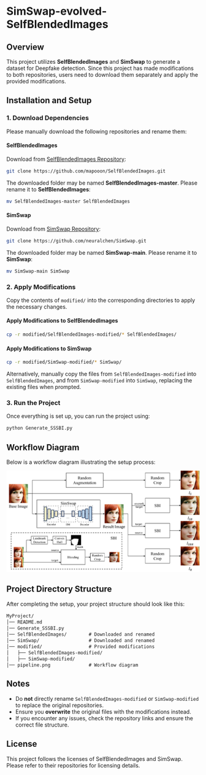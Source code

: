# SimSwap-evolved-SelfBlendedImages

## Overview
This project utilizes **SelfBlendedImages** and **SimSwap** to generate a dataset for Deepfake detection. Since this project has made modifications to both repositories, users need to download them separately and apply the provided modifications.

## Installation and Setup

### 1. Download Dependencies
Please manually download the following repositories and rename them:

#### **SelfBlendedImages**
Download from [SelfBlendedImages Repository](https://github.com/mapooon/SelfBlendedImages):
```bash
git clone https://github.com/mapooon/SelfBlendedImages.git
```
The downloaded folder may be named **SelfBlendedImages-master**. Please rename it to **SelfBlendedImages**:
```bash
mv SelfBlendedImages-master SelfBlendedImages
```

#### **SimSwap**
Download from [SimSwap Repository](https://github.com/neuralchen/SimSwap):
```bash
git clone https://github.com/neuralchen/SimSwap.git
```
The downloaded folder may be named **SimSwap-main**. Please rename it to **SimSwap**:
```bash
mv SimSwap-main SimSwap
```

### 2. Apply Modifications
Copy the contents of `modified/` into the corresponding directories to apply the necessary changes.

#### **Apply Modifications to SelfBlendedImages**
```bash
cp -r modified/SelfBlendedImages-modified/* SelfBlendedImages/
```

#### **Apply Modifications to SimSwap**
```bash
cp -r modified/SimSwap-modified/* SimSwap/
```

Alternatively, manually copy the files from `SelfBlendedImages-modified` into `SelfBlendedImages`, and from `SimSwap-modified` into `SimSwap`, replacing the existing files when prompted.

### 3. Run the Project
Once everything is set up, you can run the project using:
```bash
python Generate_SSSBI.py
```

## Workflow Diagram
Below is a workflow diagram illustrating the setup process:

![Workflow Diagram](pipeline.png)

## Project Directory Structure
After completing the setup, your project structure should look like this:
```plaintext
MyProject/
│── README.md
│── Generate_SSSBI.py
│── SelfBlendedImages/        # Downloaded and renamed
│── SimSwap/                  # Downloaded and renamed
│── modified/                 # Provided modifications
│   ├── SelfBlendedImages-modified/
│   ├── SimSwap-modified/
│── pipeline.png              # Workflow diagram
```

## Notes
- Do **not** directly rename `SelfBlendedImages-modified` or `SimSwap-modified` to replace the original repositories.
- Ensure you **overwrite** the original files with the modifications instead.
- If you encounter any issues, check the repository links and ensure the correct file structure.

## License
This project follows the licenses of SelfBlendedImages and SimSwap. Please refer to their repositories for licensing details.


